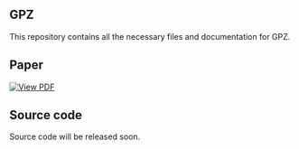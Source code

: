 ## GPZ

This repository contains all the necessary files and documentation for GPZ.

## Paper

[![View PDF](https://img.shields.io/badge/PDF-View%20Now-blue?style=for-the-badge&logo=adobe-acrobat-reader)](https://www.dropbox.com/scl/fi/3o98csmq1by2guhxdxrdf/GPZ.pdf?rlkey=sqk5vj6aenp6y2auqdf9a1b8e&st=fclqm4c4&dl=0)


## Source code
Source code will be released soon.
